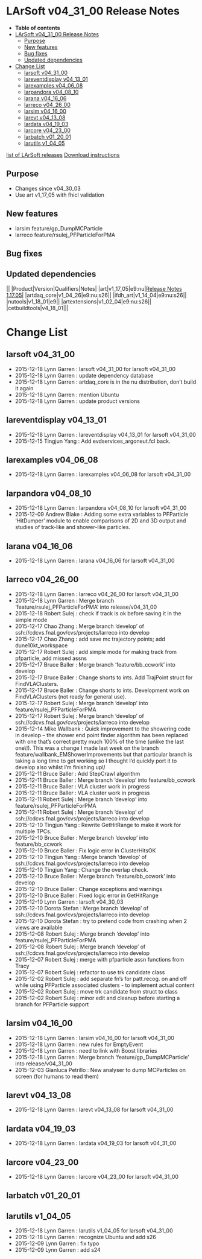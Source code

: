 LArSoft v04_31_00 Release Notes
======================================================================

-   **Table of contents**
-   [LArSoft v04_31_00 Release Notes](#LArSoft-v04_31_00-Release-Notes)
    -   [Purpose](#Purpose)
    -   [New features](#New-features)
    -   [Bug fixes](#Bug-fixes)
    -   [Updated dependencies](#Updated-dependencies)
-   [Change List](#Change-List)
    -   [larsoft v04_31_00](#larsoft-v04_31_00)
    -   [lareventdisplay v04_13_01](#lareventdisplay-v04_13_01)
    -   [larexamples v04_06_08](#larexamples-v04_06_08)
    -   [larpandora v04_08_10](#larpandora-v04_08_10)
    -   [larana v04_16_06](#larana-v04_16_06)
    -   [larreco v04_26_00](#larreco-v04_26_00)
    -   [larsim v04_16_00](#larsim-v04_16_00)
    -   [larevt v04_13_08](#larevt-v04_13_08)
    -   [lardata v04_19_03](#lardata-v04_19_03)
    -   [larcore v04_23_00](#larcore-v04_23_00)
    -   [larbatch v01_20_01](#larbatch-v01_20_01)
    -   [larutils v1_04_05](#larutils-v1_04_05)

[list of LArSoft releases](LArSoft_release_list)
[Download instructions](http://scisoft.fnal.gov/scisoft/bundles/larsoft/v04_31_00/larsoft-v04_31_00.html)

Purpose
--------------------

-   Changes since v04_30_03
-   Use art v1_17_05 with fhicl validation

New features
------------------------------

-   larsim feature/gp_DumpMCParticle
-   larreco feature/rsulej_PFParticleForPMA

Bug fixes
------------------------

Updated dependencies
----------------------------------------------

||
|Product|Version|Qualifiers|Notes|
|art|v1_17_05|e9:nu|[Release Notes 1.17.05](https://cdcvs.fnal.gov/redmine/projects/art/wiki/Release_Notes_11705)|
|artdaq_core|v1_04_26|e9:nu:s26||
|ifdh_art|v1_14_04|e9:nu:s26||
|nutools|v1_18_01|e9||
|artextensions|v1_02_04|e9:nu:s26||
|cetbuildtools|v4_18_01|||

Change List
============================

larsoft v04_31_00
------------------------------------------

-   2015-12-18 Lynn Garren : larsoft v04_31_00 for larsoft v04_31_00
-   2015-12-18 Lynn Garren : update dependency database
-   2015-12-18 Lynn Garren : artdaq_core is in the nu distribution, don’t build it again
-   2015-12-18 Lynn Garren : mention Ubuntu
-   2015-12-18 Lynn Garren : update product versions

lareventdisplay v04_13_01
----------------------------------------------------------

-   2015-12-18 Lynn Garren : lareventdisplay v04_13_01 for larsoft v04_31_00
-   2015-12-15 Tingjun Yang : Add evdservices_argoneut.fcl back.

larexamples v04_06_08
--------------------------------------------------

-   2015-12-18 Lynn Garren : larexamples v04_06_08 for larsoft v04_31_00

larpandora v04_08_10
------------------------------------------------

-   2015-12-18 Lynn Garren : larpandora v04_08_10 for larsoft v04_31_00
-   2015-12-09 Andrew Blake : Adding some extra variables to PFParticle ‘HitDumper’ module to enable comparisons of 2D and 3D output and studies of track-like and shower-like particles.

larana v04_16_06
----------------------------------------

-   2015-12-18 Lynn Garren : larana v04_16_06 for larsoft v04_31_00

larreco v04_26_00
------------------------------------------

-   2015-12-18 Lynn Garren : larreco v04_26_00 for larsoft v04_31_00
-   2015-12-18 Lynn Garren : Merge branch ‘feature/rsulej_PFParticleForPMA’ into release/v04_31_00
-   2015-12-18 Robert Sulej : check if track is ok before saving it in the simple mode
-   2015-12-17 Chao Zhang : Merge branch ‘develop’ of ssh://cdcvs.fnal.gov/cvs/projects/larreco into develop
-   2015-12-17 Chao Zhang : add save mc trajectory points; add dune10kt_workspace
-   2015-12-17 Robert Sulej : add simple mode for making track from pfparticle, add missed assns
-   2015-12-17 Bruce Baller : Merge branch ‘feature/bb_ccwork’ into develop
-   2015-12-17 Bruce Baller : Change shorts to ints. Add TrajPoint struct for FindVLAClusters.
-   2015-12-17 Bruce Baller : Change shorts to ints. Development work on FindVLAClusters (not ready for general use).
-   2015-12-17 Robert Sulej : Merge branch ‘develop’ into feature/rsulej_PFParticleForPMA
-   2015-12-17 Robert Sulej : Merge branch ‘develop’ of ssh://cdcvs.fnal.gov/cvs/projects/larreco into develop
-   2015-12-14 Mike Wallbank : Quick improvement to the showering code in develop – the shower end point finder algorithm has been replaced with one that’s correct pretty much 100% of the time (unlike the last one\\!). This was a change I made last week on the branch feature/wallbank_EMShowerImprovements but that particular branch is taking a long time to get working so I thought I’d quickly port it to develop also whilst I’m finishing up\\!
-   2015-12-11 Bruce Baller : Add StepCrawl algorithm
-   2015-12-11 Bruce Baller : Merge branch ‘develop’ into feature/bb_ccwork
-   2015-12-11 Bruce Baller : VLA cluster work in progress
-   2015-12-11 Bruce Baller : VLA cluster work in progress
-   2015-12-11 Robert Sulej : Merge branch ‘develop’ into feature/rsulej_PFParticleForPMA
-   2015-12-11 Robert Sulej : Merge branch ‘develop’ of ssh://cdcvs.fnal.gov/cvs/projects/larreco into develop
-   2015-12-10 Tingjun Yang : Rewrite GetHitRange to make it work for multiple TPCs.
-   2015-12-10 Bruce Baller : Merge branch ‘develop’ into feature/bb_ccwork
-   2015-12-10 Bruce Baller : Fix logic error in ClusterHitsOK
-   2015-12-10 Tingjun Yang : Merge branch ‘develop’ of ssh://cdcvs.fnal.gov/cvs/projects/larreco into develop
-   2015-12-10 Tingjun Yang : Change the overlap check.
-   2015-12-10 Bruce Baller : Merge branch ‘feature/bb_ccwork’ into develop
-   2015-12-10 Bruce Baller : Change exceptions and warnings
-   2015-12-10 Bruce Baller : Fixed logic error in GetHitRange
-   2015-12-10 Lynn Garren : larsoft v04_30_03
-   2015-12-10 Dorota Stefan : Merge branch ‘develop’ of ssh://cdcvs.fnal.gov/cvs/projects/larreco into develop
-   2015-12-10 Dorota Stefan : try to pretend code from crashing when 2 views are available
-   2015-12-08 Robert Sulej : Merge branch ‘develop’ into feature/rsulej_PFParticleForPMA
-   2015-12-08 Robert Sulej : Merge branch ‘develop’ of ssh://cdcvs.fnal.gov/cvs/projects/larreco into develop
-   2015-12-07 Robert Sulej : merge with pfparticle assn functions from Tracy
-   2015-12-07 Robert Sulej : refactor to use trk candidate class
-   2015-12-02 Robert Sulej : add separate fn’s for patt.recog. on and off while using PFParticle associated clusters - to implement actual content
-   2015-12-02 Robert Sulej : move trk candidate from struct to class
-   2015-12-02 Robert Sulej : minor edit and cleanup before starting a branch for PFParticle support

larsim v04_16_00
----------------------------------------

-   2015-12-18 Lynn Garren : larsim v04_16_00 for larsoft v04_31_00
-   2015-12-18 Lynn Garren : new rules for EmptyEvent
-   2015-12-18 Lynn Garren : need to link with Boost libraries
-   2015-12-18 Lynn Garren : Merge branch ‘feature/gp_DumpMCParticle’ into release/v04_31_00
-   2015-12-03 Gianluca Petrillo : New analyser to dump MCParticles on screen (for humans to read them)

larevt v04_13_08
----------------------------------------

-   2015-12-18 Lynn Garren : larevt v04_13_08 for larsoft v04_31_00

lardata v04_19_03
------------------------------------------

-   2015-12-18 Lynn Garren : lardata v04_19_03 for larsoft v04_31_00

larcore v04_23_00
------------------------------------------

-   2015-12-18 Lynn Garren : larcore v04_23_00 for larsoft v04_31_00

larbatch v01_20_01
--------------------------------------------

larutils v1_04_05
------------------------------------------

-   2015-12-18 Lynn Garren : larutils v1_04_05 for larsoft v04_31_00
-   2015-12-18 Lynn Garren : recognize Ubuntu and add s26
-   2015-12-09 Lynn Garren : fix typo
-   2015-12-09 Lynn Garren : add s24
